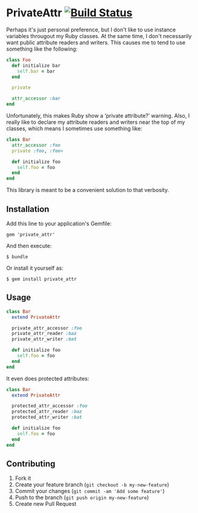 # PrivateAttr [![Build Status](https://secure.travis-ci.org/jswanner/private_attr.png?branch=master)](https://travis-ci.org/jswanner/private_attr)

Perhaps it's just personal preference, but I don't like to use instance
variables througout my Ruby classes. At the same time, I don't
necessarily want public attribute readers and writers. This causes me to
tend to use something like the following:

```ruby
class Foo
  def initialize bar
    self.bar = bar
  end

  private

  attr_accessor :bar
end
```

Unfortunately, this makes Ruby show a ‘private attribute?’ warning.
Also, I really like to declare my attribute readers and writers near
the top of my classes, which means I sometimes use something like:

```ruby
class Bar
  attr_accessor :foo
  private :foo, :foo=

  def initialize foo
    self.foo = foo
  end
end
```

This library is meant to be a convenient solution to that verbosity.

## Installation

Add this line to your application's Gemfile:

    gem 'private_attr'

And then execute:

    $ bundle

Or install it yourself as:

    $ gem install private_attr

## Usage

```ruby
class Bar
  extend PrivateAttr

  private_attr_accessor :foo
  private_attr_reader :baz
  private_attr_writer :bat

  def initialize foo
    self.foo = foo
  end
end
```

It even does protected attributes:

```ruby
class Bar
  extend PrivateAttr

  protected_attr_accessor :foo
  protected_attr_reader :baz
  protected_attr_writer :bat

  def initialize foo
    self.foo = foo
  end
end
```

## Contributing

1. Fork it
2. Create your feature branch (`git checkout -b my-new-feature`)
3. Commit your changes (`git commit -am 'Add some feature'`)
4. Push to the branch (`git push origin my-new-feature`)
5. Create new Pull Request
